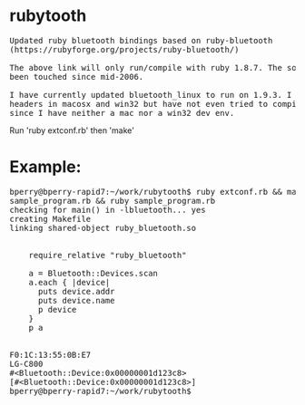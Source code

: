rubytooth
=========
<pre>
Updated ruby bluetooth bindings based on ruby-bluetooth
(https://rubyforge.org/projects/ruby-bluetooth/)

The above link will only run/compile with ruby 1.8.7. The source hasn't
been touched since mid-2006.

I have currently updated bluetooth_linux to run on 1.9.3. I updated the
headers in macosx and win32 but have not even tried to compile them
since I have neither a mac nor a win32 dev env.
</pre>

Run 'ruby extconf.rb' then 'make'

Example:
===========

<pre>
bperry@bperry-rapid7:~/work/rubytooth$ ruby extconf.rb && make && cat
sample_program.rb && ruby sample_program.rb 
checking for main() in -lbluetooth... yes
creating Makefile
linking shared-object ruby_bluetooth.so


    require_relative "ruby_bluetooth"

    a = Bluetooth::Devices.scan
    a.each { |device|
      puts device.addr
      puts device.name
      p device
    }
    p a


F0:1C:13:55:0B:E7
LG-C800
#&lt;Bluetooth::Device:0x00000001d123c8&gt;
[#&lt;Bluetooth::Device:0x00000001d123c8&gt;]
bperry@bperry-rapid7:~/work/rubytooth$ 
</pre>
